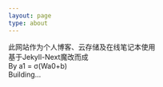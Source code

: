 ```yaml
---
layout: page
type: about
---
```


此网站作为个人博客、云存储及在线笔记本使用  
基于Jekyll-Next魔改而成  
By a1 = σ(Wa0+b)  
Building...
